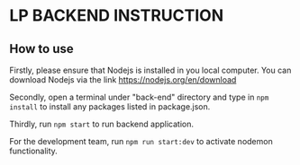 # LP BACKEND INSTRUCTION

## How to use

Firstly, please ensure that Nodejs is installed in you local computer. You can download Nodejs via the link https://nodejs.org/en/download

Secondly, open a terminal under "back-end" directory and type in `npm install` to install any packages listed in package.json.

Thirdly, run `npm start` to run backend application.

For the development team, run `npm run start:dev` to activate nodemon functionality.
